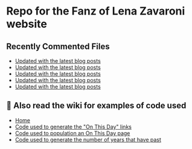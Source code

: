 # Repo for the Fanz of Lena Zavaroni website

## Recently Commented Files
<!-- BLOG-POST-LIST:START -->
- [Updated with the latest blog posts](https://github.com/FanzOfLenaZavaroni/fanzoflenazavaroni.github.io/commit/cd8daa85073801e45821944c8f329f7fe7e766de)
- [Updated with the latest blog posts](https://github.com/FanzOfLenaZavaroni/fanzoflenazavaroni.github.io/commit/8cf8299851d473ec22c8b6f22111a2677f0cd22e)
- [Updated with the latest blog posts](https://github.com/FanzOfLenaZavaroni/fanzoflenazavaroni.github.io/commit/5c036606e2f4beed25bc06724e75c3994fe4618d)
- [Updated with the latest blog posts](https://github.com/FanzOfLenaZavaroni/fanzoflenazavaroni.github.io/commit/33dc944c55d925d2ec82e5d1d6c02d8ebaccb217)
- [Updated with the latest blog posts](https://github.com/FanzOfLenaZavaroni/fanzoflenazavaroni.github.io/commit/ad91e1d47dd22b6872eb6c41d0f71a534c593eaf)
<!-- BLOG-POST-LIST:END -->

## :notebook: Also read the wiki for examples of code used
* [Home](https://github.com/FanzOfLenaZavaroni/fanzoflenazavaroni.github.io/wiki)
* [Code used to generate the "On This Day" links](https://github.com/FanzOfLenaZavaroni/fanzoflenazavaroni.github.io/wiki/On-This-Day-Code)
* [Code used to population an On This Day page](https://github.com/FanzOfLenaZavaroni/fanzoflenazavaroni.github.io/wiki/Code-used-to-population-an-On-This-Day-page)
* [Code used to generate the number of years that have past](https://github.com/FanzOfLenaZavaroni/fanzoflenazavaroni.github.io/wiki/Number-of-years-gone-by-code)
